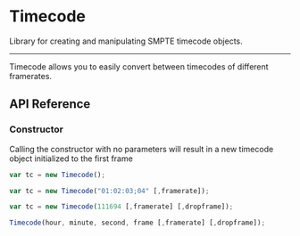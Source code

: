 # Timecode

Library for creating and manipulating SMPTE timecode objects.

---

Timecode allows you to easily convert between timecodes of different framerates.

## API Reference

### Constructor
Calling the constructor with no parameters will result in a new timecode object initialized to the first frame 

```javascript
var tc = new Timecode();
```

```javascript
var tc = new Timecode("01:02:03;04" [,framerate]);
```

```javascript
var tc = new Timecode(111694 [,framerate] [,dropframe]);
```

```javascript
Timecode(hour, minute, second, frame [,framerate] [,dropframe]);
```